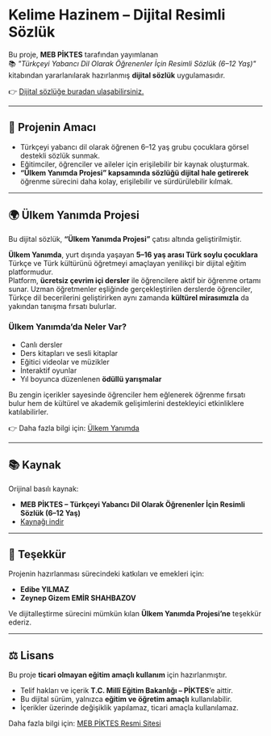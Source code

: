 # Kelime Hazinem – Dijital Resimli Sözlük

Bu proje, **MEB PİKTES** tarafından yayımlanan  
📚 *"Türkçeyi Yabancı Dil Olarak Öğrenenler İçin Resimli Sözlük (6–12 Yaş)"*  
kitabından yararlanılarak hazırlanmış **dijital sözlük** uygulamasıdır.  

👉 [Dijital sözlüğe buradan ulaşabilirsiniz.](https://kelimehazinem.github.io/)  

---

## 🎯 Projenin Amacı
- Türkçeyi yabancı dil olarak öğrenen 6–12 yaş grubu çocuklara görsel destekli sözlük sunmak.  
- Eğitimciler, öğrenciler ve aileler için erişilebilir bir kaynak oluşturmak.  
- **“Ülkem Yanımda Projesi” kapsamında sözlüğü dijital hale getirerek** öğrenme sürecini daha kolay, erişilebilir ve sürdürülebilir kılmak.  

---

## 🌍 Ülkem Yanımda Projesi
Bu dijital sözlük, **“Ülkem Yanımda Projesi”** çatısı altında geliştirilmiştir.  

**Ülkem Yanımda**, yurt dışında yaşayan **5–16 yaş arası Türk soylu çocuklara** Türkçe ve Türk kültürünü öğretmeyi amaçlayan yenilikçi bir dijital eğitim platformudur.  
Platform, **ücretsiz çevrim içi dersler** ile öğrencilere aktif bir öğrenme ortamı sunar. Uzman öğretmenler eşliğinde gerçekleştirilen derslerde öğrenciler, Türkçe dil becerilerini geliştirirken aynı zamanda **kültürel mirasımızla** da yakından tanışma fırsatı bulurlar.  

### Ülkem Yanımda’da Neler Var?
- Canlı dersler  
- Ders kitapları ve sesli kitaplar  
- Eğitici videolar ve müzikler  
- İnteraktif oyunlar  
- Yıl boyunca düzenlenen **ödüllü yarışmalar**  

Bu zengin içerikler sayesinde öğrenciler hem eğlenerek öğrenme fırsatı bulur hem de kültürel ve akademik gelişimlerini destekleyici etkinliklere katılabilirler.  

👉 Daha fazla bilgi için: [Ülkem Yanımda](https://ulkemyanimda.eba.gov.tr/)  

---

## 📚 Kaynak
Orijinal basılı kaynak:  
- **MEB PİKTES – Türkçeyi Yabancı Dil Olarak Öğrenenler İçin Resimli Sözlük (6–12 Yaş)**  
- [Kaynağı indir](https://piktes.gov.tr/Dosyalar/Materyal/sozlukyeni.pdf)  

---

## 🙏 Teşekkür
Projenin hazırlanması sürecindeki katkıları ve emekleri için:  
- **Edibe YILMAZ**  
- **Zeynep Gizem EMİR SHAHBAZOV**  

Ve dijitalleştirme sürecini mümkün kılan **Ülkem Yanımda Projesi’ne** teşekkür ederiz.  

---

## ⚖️ Lisans
Bu proje **ticari olmayan eğitim amaçlı kullanım** için hazırlanmıştır.  

- Telif hakları ve içerik **T.C. Millî Eğitim Bakanlığı – PİKTES**’e aittir.  
- Bu dijital sürüm, yalnızca **eğitim ve öğretim amaçlı** kullanılabilir.  
- İçerikler üzerinde değişiklik yapılamaz, ticari amaçla kullanılamaz.  

Daha fazla bilgi için: [MEB PİKTES Resmi Sitesi](https://piktes.gov.tr/)  

